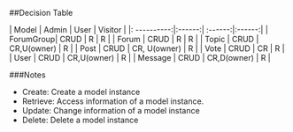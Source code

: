 ##Decision Table

| Model       | Admin | User | Visitor |
|: ----------:|:------:| :------:|:------:|
| ForumGroup| CRUD | R | R | 
| Forum     | CRUD | R | R | 
| Topic | CRUD | CR,U(owner) | R | 
| Post | CRUD | CR, U(owner) | R | 
| Vote | CRUD | CR | R | 
| User | CRUD | CR,U(owner) | R | 
| Message | CRUD | CR,D(owner) | R | 


###Notes
- Create: Create a model instance
- Retrieve: Access information of a model instance.
- Update: Change information of a model instance
- Delete: Delete a model instance
